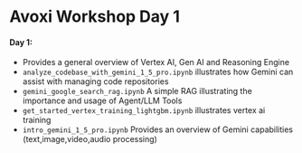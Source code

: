 # Avoxi Workshop Day 1

#### Day 1:

* Provides a general overview of Vertex AI, Gen AI and Reasoning Engine
* `analyze_codebase_with_gemini_1_5_pro.ipynb` illustrates how Gemini can assist with managing code repositories
* `gemini_google_search_rag.ipynb` A simple RAG illustrating the importance and usage of Agent/LLM Tools
* `get_started_vertex_training_lightgbm.ipynb` illustrates vertex ai training
* `intro_gemini_1_5_pro.ipynb` Provides an overview of Gemini capabilities (text,image,video,audio processing)
